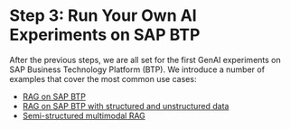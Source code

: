 # Step 3: Run Your Own AI Experiments on SAP BTP

After the previous steps, we are all set for the first GenAI experiments on SAP Business Technology Platform (BTP). We introduce a number of examples that cover the most common use cases:

- [RAG on SAP BTP](./example01/README.md)
- [RAG on SAP BTP with structured and unstructured data](./example04/README.md)
- [Semi-structured multimodal RAG](./example05/README.md)